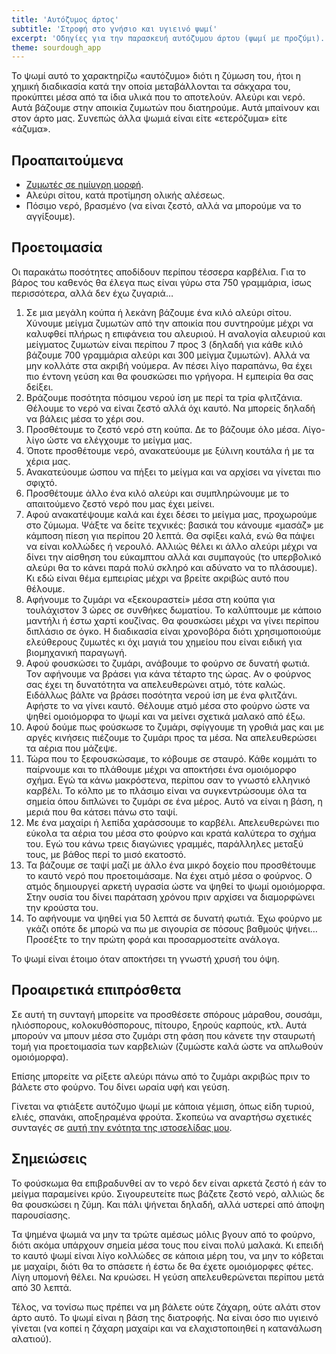 ```yaml
---
title: 'Αυτόζυμος άρτος'
subtitle: 'Στροφή στο γνήσιο και υγιεινό ψωμί'
excerpt: 'Οδηγίες για την παρασκευή αυτόζυμου άρτου (ψωμί με προζύμι).'
theme: sourdough_app
---
```


Το ψωμί αυτό το χαρακτηρίζω «αυτόζυμο» διότι η ζύμωση του, ήτοι η χημική
διαδικασία κατά την οποία μεταβάλλονται τα σάκχαρα του, προκύπτει μέσα
από τα ίδια υλικά που το αποτελούν.  Αλεύρι και νερό.  Αυτά βάζουμε στην
αποικία ζυμωτών που διατηρούμε.  Αυτά μπαίνουν και στον άρτο μας.
Συνεπώς άλλα ψωμιά είναι είτε «ετερόζυμα» είτε «άζυμα».

## Προαπαιτούμενα

* [Ζυμωτές σε ημίυγρη μορφή](https://protesilaos.com/life/2019-03-08-sourdough/).
* Αλεύρι σίτου, κατά προτίμηση ολικής αλέσεως.
* Πόσιμο νερό, βρασμένο (να είναι ζεστό, αλλά να μπορούμε να το
  αγγίξουμε).

## Προετοιμασία

Οι παρακάτω ποσότητες αποδίδουν περίπου τέσσερα καρβέλια.  Για το βάρος
του καθενός θα έλεγα πως είναι γύρω στα 750 γραμμάρια, ίσως περισσότερα,
αλλά δεν έχω ζυγαριά…

1. Σε μια μεγάλη κούπα ή λεκάνη βάζουμε ένα κιλό αλεύρι σίτου.  Χύνουμε
   μείγμα ζυμωτών από την αποικία που συντηρούμε μέχρι να καλυφθεί
   πλήρως η επιφάνεια του αλευριού.  Η αναλογία αλευριού και μείγματος
   ζυμωτών είναι περίπου 7 προς 3 (δηλαδή για κάθε κιλό βάζουμε 700
   γραμμάρια αλεύρι και 300 μείγμα ζυμωτών).  Αλλά να μην κολλάτε στα
   ακριβή νούμερα.  Αν πέσει λίγο παραπάνω, θα έχει πιο έντονη γεύση και
   θα φουσκώσει πιο γρήγορα.  Η εμπειρία θα σας δείξει.
2. Βράζουμε ποσότητα πόσιμου νερού ίση με περί τα τρία φλιτζάνια.
   Θέλουμε το νερό να είναι ζεστό αλλά όχι καυτό.  Να μπορείς δηλαδή να
   βάλεις μέσα το χέρι σου.
3. Προσθέτουμε το ζεστό νερό στη κούπα.  Δε το βάζουμε όλο μέσα.
   Λίγο-λίγο ώστε να ελέγχουμε το μείγμα μας.
4. Όποτε προσθέτουμε νερό, ανακατεύουμε με ξύλινη κουτάλα ή με τα χέρια
   μας.
5. Ανακατεύουμε ώσπου να πήξει το μείγμα και να αρχίσει να γίνεται πιο
   σφιχτό.
6. Προσθέτουμε άλλο ένα κιλό αλεύρι και συμπληρώνουμε με το απαιτούμενο
   ζεστό νερό που μας έχει μείνει.
7. Αφού ανακατέψουμε καλά και έχει δέσει το μείγμα μας, προχωρούμε στο
   ζύμωμα.  Ψάξτε να δείτε τεχνικές: βασικά του κάνουμε «μασάζ» με
   κάμποση πίεση για περίπου 20 λεπτά.  Θα σφίξει καλά, ενώ θα πάψει να
   είναι κολλώδες ή νερουλό.  Αλλιώς θέλει κι άλλο αλεύρι μέχρι να δίνει
   την αίσθηση του εύκαμπτου αλλά και συμπαγούς (το υπερβολικό αλεύρι θα
   το κάνει παρά πολύ σκληρό και αδύνατο να το πλάσουμε).  Κι εδώ είναι
   θέμα εμπειρίας μέχρι να βρείτε ακριβώς αυτό που θέλουμε.
8. Αφήνουμε το ζυμάρι να «ξεκουραστεί» μέσα στη κούπα για τουλάχιστον
   3 ώρες σε συνθήκες δωματίου.  Το καλύπτουμε με κάποιο μαντήλι ή έστω
   χαρτί κουζίνας.  Θα φουσκώσει μέχρι να γίνει περίπου διπλάσιο σε
   όγκο.  Η διαδικασία είναι χρονοβόρα διότι χρησιμοποιούμε ελεύθερους
   ζυμωτές κι όχι μαγιά του χημείου που είναι ειδική για βιομηχανική
   παραγωγή.
9. Αφού φουσκώσει το ζυμάρι, ανάβουμε το φούρνο σε δυνατή φωτιά.  Τον
   αφήνουμε να βράσει για κάνα τέταρτο της ώρας.  Αν ο φούρνος σας έχει
   τη δυνατότητα να απελευθερώνει ατμό, τότε καλώς.  Ειδάλλως βάλτε να
   βράσει ποσότητα νερού ίση με ένα φλιτζάνι.  Αφήστε το να γίνει καυτό.
   Θέλουμε ατμό μέσα στο φούρνο ώστε να ψηθεί ομοιόμορφα το ψωμί και να
   μείνει σχετικά μαλακό από έξω.
10. Αφού δούμε πως φούσκωσε το ζυμάρι, σφίγγουμε τη γροθιά μας και με
	αργές κινήσεις πιέζουμε το ζυμάρι προς τα μέσα.  Να απελευθερώσει τα
	αέρια που μάζεψε.
11. Τώρα που το ξεφουσκώσαμε, το κόβουμε σε σταυρό.  Κάθε κομμάτι το
	παίρνουμε και το πλάθουμε μέχρι να αποκτήσει ένα ομοιόμορφο σχήμα.
	Εγώ τα κάνω μακρόστενα, περίπου σαν το γνωστό ελληνικό καρβέλι.  Το
	κόλπο με το πλάσιμο είναι να συγκεντρώσουμε όλα τα σημεία όπου
	διπλώνει το ζυμάρι σε ένα μέρος.  Αυτό να είναι η βάση, η μεριά που
	θα κάτσει πάνω στο ταψί.
12. Με ένα μαχαίρι ή λεπίδα χαράσσουμε το καρβέλι.  Απελευθερώνει πιο
	εύκολα τα αέρια του μέσα στο φούρνο και κρατά καλύτερα το σχήμα του.
	Εγώ του κάνω τρεις διαγώνιες γραμμές, παράλληλες μεταξύ τους, με
	βάθος περί το μισό εκατοστό.
13. Τα βάζουμε σε ταψί μαζί με άλλο ένα μικρό δοχείο που προσθέτουμε το
	καυτό νερό που προετοιμάσαμε.  Να έχει ατμό μέσα ο φούρνος.  Ο ατμός
	δημιουργεί αρκετή υγρασία ώστε να ψηθεί το ψωμί ομοιόμορφα.  Στην
	ουσία του δίνει παράταση χρόνου πριν αρχίσει να διαμορφώνει την
	κρούστα του.
14. Το αφήνουμε να ψηθεί για 50 λεπτά σε δυνατή φωτιά.  Έχω φούρνο με
	γκάζι οπότε δε μπορώ να πω με σιγουρία σε πόσους βαθμούς ψήνει…
	Προσέξτε το την πρώτη φορά και προσαρμοστείτε ανάλογα.
  
Το ψωμί είναι έτοιμο όταν αποκτήσει τη γνωστή χρυσή του όψη.

## Προαιρετικά επιπρόσθετα

Σε αυτή τη συνταγή μπορείτε να προσθέσετε σπόρους μάραθου, σουσάμι,
ηλιόσπορους, κολοκυθόσπορους, πίτουρο, ξηρούς καρπούς, κτλ.  Αυτά
μπορούν να μπουν μέσα στο ζυμάρι στη φάση που κάνετε την σταυρωτή τομή
για προετοιμασία των καρβελιών (ζυμώστε καλά ώστε να απλωθούν
ομοιόμορφα).

Επίσης μπορείτε να ρίξετε αλεύρι πάνω από το ζυμάρι ακριβώς πριν το
βάλετε στο φούρνο.  Του δίνει ωραία υφή και γεύση.

Γίνεται να φτιάξετε αυτόζυμο ψωμί με κάποια γέμιση, όπως είδη τυριού,
ελιές, σπανάκι, αποξηραμένα φρούτα.  Σκοπεύω να αναρτήσω σχετικές
συνταγές σε [αυτή την ενότητα της ιστοσελίδας μου](https://protesilaos.com/life/).

## Σημειώσεις

Το φούσκωμα θα επιβραδυνθεί αν το νερό δεν είναι αρκετά ζεστό ή εάν το
μείγμα παραμείνει κρύο.  Σιγουρευτείτε πως βάζετε ζεστό νερό, αλλιώς δε
θα φουσκώσει η ζύμη.  Και πάλι ψήνεται δηλαδή, αλλά υστερεί από άποψη
παρουσίασης.

Τα ψημένα ψωμιά να μην τα τρώτε αμέσως μόλις βγουν από το φούρνο, διότι
ακόμα υπάρχουν σημεία μέσα τους που είναι πολύ μαλακά.  Κι επειδή το
καυτό ψωμί είναι λίγο κολλώδες σε κάποια μέρη του, να μην το κόβεται με
μαχαίρι, διότι θα το σπάσετε ή έστω δε θα έχετε ομοιόμορφες φέτες.  Λίγη
υπομονή θέλει.  Να κρυώσει.  Η γεύση απελευθερώνεται περίπου μετά από 30
λεπτά.

Τέλος, να τονίσω πως πρέπει να μη βάλετε ούτε ζάχαρη, ούτε αλάτι στον
άρτο αυτό.  Το ψωμί είναι η βάση της διατροφής.  Να είναι όσο πιο
υγιεινό γίνεται (να κοπεί η ζάχαρη μαχαίρι και να ελαχιστοποιηθεί
η κατανάλωση αλατιού).
